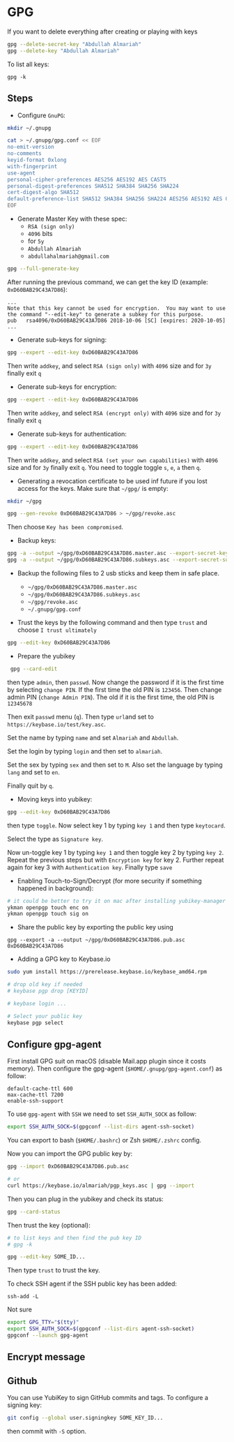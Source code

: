 # GPG

If you want to delete everything after creating or playing with keys

```bash
gpg --delete-secret-key "Abdullah Almariah"
gpg --delete-key "Abdullah Almariah"
```

To list all keys:

```
gpg -k
```

## Steps

* Configure `GnuPG`:

```bash
mkdir ~/.gnupg

cat > ~/.gnupg/gpg.conf << EOF
no-emit-version
no-comments
keyid-format 0xlong
with-fingerprint
use-agent
personal-cipher-preferences AES256 AES192 AES CAST5
personal-digest-preferences SHA512 SHA384 SHA256 SHA224
cert-digest-algo SHA512
default-preference-list SHA512 SHA384 SHA256 SHA224 AES256 AES192 AES CAST5 ZLIB BZIP2 ZIP Uncompressed
EOF
```

* Generate Master Key with these spec:
    - `RSA (sign only)`
    - `4096` bits
    - for `5y`
    - `Abdullah Almariah`
    - `abdullahalmariah@gmail.com`

```bash
gpg --full-generate-key
```

After running the previous command, we can get the key ID (example: `0xD60BAB29C43A7D86`):

```
...
Note that this key cannot be used for encryption.  You may want to use
the command "--edit-key" to generate a subkey for this purpose.
pub   rsa4096/0xD60BAB29C43A7D86 2018-10-06 [SC] [expires: 2020-10-05]
...
```

* Generate sub-keys for signing:

```bash
gpg --expert --edit-key 0xD60BAB29C43A7D86
```

Then write `addkey`, and select `RSA (sign only)` with `4096` size and for `3y` finally exit `q`

* Generate sub-keys for encryption:

```bash
gpg --expert --edit-key 0xD60BAB29C43A7D86
```

Then write `addkey`, and select `RSA (encrypt only)` with `4096` size and for `3y` finally exit `q`

* Generate sub-keys for authentication:

```bash
gpg --expert --edit-key 0xD60BAB29C43A7D86
```

Then write `addkey`, and select `RSA (set your own capabilities)` with `4096` size and for `3y` finally exit `q`. You need to toggle toggle `s`, `e`, `a` then `q`.

* Generating a revocation certificate to be used inf future if you lost access for the keys. Make sure that `~/gpg/` is empty:

```bash
mkdir ~/gpg

gpg --gen-revoke 0xD60BAB29C43A7D86 > ~/gpg/revoke.asc
```

Then choose `Key has been compromised`.

* Backup keys:

```bash
gpg -a --output ~/gpg/0xD60BAB29C43A7D86.master.asc --export-secret-key 0xD60BAB29C43A7D86
gpg -a --output ~/gpg/0xD60BAB29C43A7D86.subkeys.asc --export-secret-subkey 0xD60BAB29C43A7D86
```

* Backup the following files to 2 usb sticks and keep them in safe place.
    - `~/gpg/0xD60BAB29C43A7D86.master.asc`
    - `~/gpg/0xD60BAB29C43A7D86.subkeys.asc`
    - `~/gpg/revoke.asc`
    - `~/.gnupg/gpg.conf`

* Trust the keys by the following command and then type `trust` and choose `I trust ultimately`

```bash
gpg --edit-key 0xD60BAB29C43A7D86
```

* Prepare the yubikey

```bash
 gpg --card-edit
```

then type `admin`, then `passwd`. Now change the password if it is the first time by selecting `change PIN`. If the first time the old PIN is `123456`. Then change admin PIN (`change Admin PIN`). The old if it is the first time, the old PIN is `12345678`

Then exit `passwd` menu (`q`). Then type `url`and set to `https://keybase.io/test/key.asc`.

Set the name by typing `name` and set `Almariah` and `Abdullah`.

Set the login by typing `login` and then set to `almariah`.

Set the sex by typing `sex` and then set to `M`. Also set the language by typing `lang` and set to `en`.

Finally quit by `q`.

* Moving keys into yubikey:

```bash
gpg --edit-key 0xD60BAB29C43A7D86
```

then type `toggle`. Now select key 1 by typing `key 1` and then type `keytocard`.

Select the type as `Signature key`.

Now un-toggle key 1 by typing `key 1` and then toggle key 2 by typing `key 2`. Repeat the previous steps but with `Encryption key` for key 2. Further repeat again for key 3 with `Authentication key`. Finally type `save`

* Enabling Touch-to-Sign/Decrypt (for more security if something happened in background):

```bash
# it could be better to try it on mac after installing yubikey-manager
ykman openpgp touch enc on
ykman openpgp touch sig on 
```

* Share the public key by exporting the public key using

```
gpg --export -a --output ~/gpg/0xD60BAB29C43A7D86.pub.asc 0xD60BAB29C43A7D86
```

* Adding a GPG key to Keybase.io

```bash
sudo yum install https://prerelease.keybase.io/keybase_amd64.rpm

# drop old key if needed
# keybase pgp drop [KEYID]

# keybase login ...

# Select your public key
keybase pgp select
```

## Configure gpg-agent

First install GPG suit on macOS (disable Mail.app plugin since it costs memory). Then configure the gpg-agent (`$HOME/.gnupg/gpg-agent.conf`) as follow:

```
default-cache-ttl 600
max-cache-ttl 7200
enable-ssh-support
```

To use `gpg-agent` with `SSH` we need to set `SSH_AUTH_SOCK` as follow:

```bash
export SSH_AUTH_SOCK=$(gpgconf --list-dirs agent-ssh-socket)
```

You can export to bash (`$HOME/.bashrc`) or Zsh `$HOME/.zshrc` config.

Now you can import the GPG public key by:

```bash
gpg --import 0xD60BAB29C43A7D86.pub.asc

# or
curl https://keybase.io/almariah/pgp_keys.asc | gpg --import
```

Then you can plug in the yubikey and check its status:

```bash
gpg --card-status
```

Then trust the key (optional):

```bash
# to list keys and then find the pub key ID
# gpg -k

gpg --edit-key SOME_ID... 
```

Then type `trust` to trust the key.

To check SSH agent if the SSH public key has been added:

```
ssh-add -L
```


Not sure

```bash
export GPG_TTY="$(tty)"
export SSH_AUTH_SOCK=$(gpgconf --list-dirs agent-ssh-socket)
gpgconf --launch gpg-agent
```


## Encrypt message

## Github

You can use YubiKey to sign GitHub commits and tags. To configure a signing key:

```bash
git config --global user.signingkey SOME_KEY_ID...
```

then commit with `-S` option.